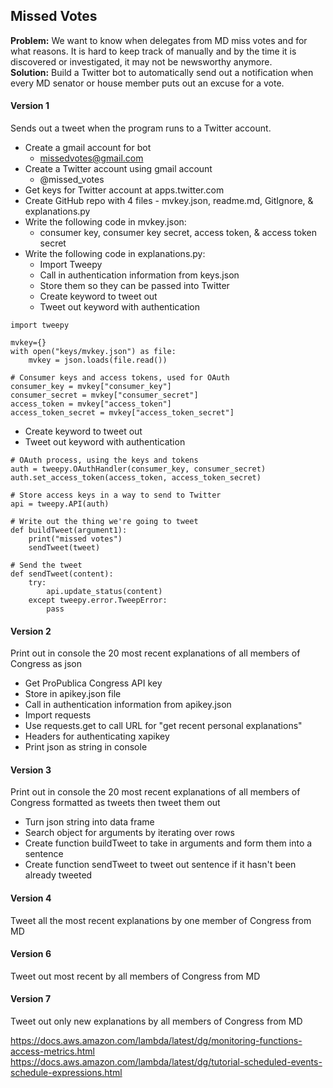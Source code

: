 ## Missed Votes

**Problem:** We want to know when delegates from MD miss votes and for what reasons. It is hard to keep track of manually and by the time it is discovered or investigated, it may not be newsworthy anymore.  
**Solution:** Build a Twitter bot to automatically send out a notification when every MD senator or house member puts out an excuse for a vote.

#### Version 1 
Sends out a tweet when the program runs to a Twitter account.
* Create a gmail account for bot
  - missedvotes@gmail.com
* Create a Twitter account using gmail account
  - @missed_votes
* Get keys for Twitter account at apps.twitter.com
* Create GitHub repo with 4 files - mvkey.json, readme.md, GitIgnore, & explanations.py
* Write the following code in mvkey.json:
  - consumer key, consumer key secret, access token, & access token secret
* Write the following code in explanations.py:
  - Import Tweepy
  - Call in authentication information from keys.json
  - Store them so they can be passed into Twitter
  - Create keyword to tweet out
  - Tweet out keyword with authentication
```
import tweepy

mvkey={}
with open("keys/mvkey.json") as file:
    mvkey = json.loads(file.read())
    
# Consumer keys and access tokens, used for OAuth
consumer_key = mvkey["consumer_key"]
consumer_secret = mvkey["consumer_secret"]
access_token = mvkey["access_token"]
access_token_secret = mvkey["access_token_secret"]
```
  - Create keyword to tweet out
  - Tweet out keyword with authentication
```
# OAuth process, using the keys and tokens
auth = tweepy.OAuthHandler(consumer_key, consumer_secret)
auth.set_access_token(access_token, access_token_secret)

# Store access keys in a way to send to Twitter
api = tweepy.API(auth)

# Write out the thing we're going to tweet
def buildTweet(argument1):
    print("missed votes")
    sendTweet(tweet)

# Send the tweet
def sendTweet(content):
    try:
        api.update_status(content)
    except tweepy.error.TweepError:
        pass
```

#### Version 2 
Print out in console the 20 most recent explanations of all members of Congress as json
* Get ProPublica Congress API key
* Store in apikey.json file
* Call in authentication information from apikey.json
* Import requests
* Use requests.get to call URL for "get recent personal explanations"
* Headers for authenticating xapikey
* Print json as string in console

#### Version 3
Print out in console the 20 most recent explanations of all members of Congress formatted as tweets then tweet them out
* Turn json string into data frame
* Search object for arguments by iterating over rows
* Create function buildTweet to take in arguments and form them into a sentence
* Create function sendTweet to tweet out sentence if it hasn't been already tweeted
		
#### Version 4
Tweet all the most recent explanations by one member of Congress from MD

#### Version 6
Tweet out most recent by all members of Congress from MD

#### Version 7
Tweet out only new explanations by all members of Congress from MD


https://docs.aws.amazon.com/lambda/latest/dg/monitoring-functions-access-metrics.html
https://docs.aws.amazon.com/lambda/latest/dg/tutorial-scheduled-events-schedule-expressions.html




